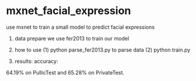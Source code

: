 # mxnet_facial_expression
use mxnet to train a small model to predict facial expressions

1. data prepare
we use fer2013 to train our model

2. how to use
(1) python parse_fer2013.py to parse data
(2) python train.py

3. results:
accuracy: 

64.19% on PullicTest and  65.28% on PrivateTest.
